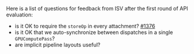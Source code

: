 Here is a list of questions for feedback from ISV after the first round of API evaluation:
* is it OK to require the `storeOp` in every attachment? [#1376](https://github.com/gpuweb/gpuweb/issues/1376)
* is it OK that we auto-synchronize between dispatches in a single `GPUComputePass`?
* are implicit pipeline layouts useful?